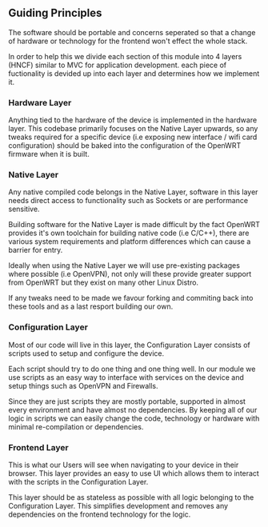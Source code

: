 
## Guiding Principles

The software should be portable and concerns seperated so that a change of hardware or
technology for the frontend won't effect the whole stack.

In order to help this we divide each section of this module into 4 layers (HNCF) similar to MVC for application development. each piece of fuctionality is devided up into each layer and determines how we implement it.

### Hardware Layer

Anything tied to the hardware of the device is implemented in the hardware layer. This codebase primarily
focuses on the Native Layer upwards, so any tweaks required for a specific device (i.e exposing new interface / wifi card configuration) should be baked into the configuration of the OpenWRT firmware when it is built.

### Native Layer

Any native compiled code belongs in the Native Layer, software in this layer needs direct access to functionality
such as Sockets or are performance sensitive.

Building software for the Native Layer is made difficult by the fact OpenWRT provides it's own toolchain
for building native code (i.e C/C++), there are various system requirements and platform differences
which can cause a barrier for entry.

Ideally when using the Native Layer we will use pre-existing packages where possible (i.e OpenVPN),
not only will these provide greater support from OpenWRT but they exist on many other Linux Distro.

If any tweaks need to be made we favour forking and commiting back into these tools and as a last resport
building our own.

### Configuration Layer

Most of our code will live in this layer, the Configuration Layer consists of scripts used to setup and
configure the device.

Each script should try to do one thing and one thing well. In our module we use scripts as an easy way to interface with services on the device and setup things such as OpenVPN and Firewalls.

Since they are just scripts they are mostly portable, supported in almost every environment and have almost
no dependencies. By keeping all of our logic in scripts we can easily change the code, technology or hardware with
minimal re-compilation or dependencies.

### Frontend Layer

This is what our Users will see when navigating to your device in their browser. This layer
provides an easy to use UI which allows them to interact with the scripts in the Configuration Layer.

This layer should be as stateless as possible with all logic belonging to the Configuration Layer. This
simplifies development and removes any dependencies on the frontend technology for the logic.